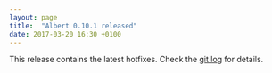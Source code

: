 ```yaml
---
layout: page
title:  "Albert 0.10.1 released"
date: 2017-03-20 16:30 +0100
---
```


This release contains the latest hotfixes. Check the [git log](https://github.com/albertlauncher/albert/commits/v0.10.1) for details.
